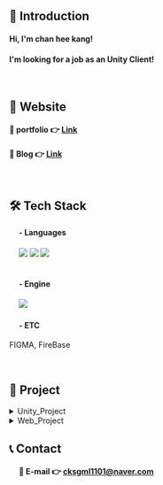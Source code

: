 ## 👋 Introduction

#### Hi, I'm chan hee kang!
#### I'm looking for a job as an Unity Client!
<br>

## 🔗 Website
#### 🔹 portfolio 👉 [Link](https://www.canva.com/design/DAF2kbiNWoU/q02I7OxAKLa1BhVBti5gKA/view?utm_content=DAF2kbiNWoU&utm_campaign=designshare&utm_medium=link&utm_source=editor)  
#### 🔹 Blog 👉 [Link](https://kcheee.github.io) 
<br>

## 🛠 Tech Stack
#### &emsp; - Languages

#### &emsp; <img src="https://img.shields.io/badge/C-00599C?style=for-the-badge&logo=c&logoColor=white"> <img src="https://img.shields.io/badge/C%2B%2B-00599C?style=for-the-badge&logo=c%2B%2B&logoColor=white">  <img src="https://img.shields.io/badge/C%23-239120?style=for-the-badge&logo=c-sharp&logoColor=white"><br><br/>   

#### &emsp; - Engine
#### &emsp; <img src="https://img.shields.io/badge/Unity-100000?style=for-the-badge&logo=unity&logoColor=white">   

#### &emsp; - ETC
FIGMA, FireBase


<br>

## 📃 Project
<details>
<summary>
Unity_Project
</summary>
  
|Project Name|Category|Tech Stack|Development|Team|   Period   |Link|Award|
|:---:|:---:|:---:|:---:|:---:|:---:|:---:|:------:|
|EduVerse|Mobile Education Platform|Unity, C#, WebRTC, Firebase, Json|WebRTC, PDFViewer, Http 통신, Json, FirebaseDB & Parsing|![Team](https://img.shields.io/badge/Team-red)| 23. 10. 12 ~ 23. 12. 05<p></p>(54일)	|👇 [Repo](https://github.com/EdeWiseCreators)|과학기술정보통신부<p></p>**장관상**
|Alice in wonderLand|VR Chess<p></p>(Player vs AI)|Unity, C#, Oculus|Alpha-Beta Algorithm을 사용한 AI, HandTracking, Chess System|![Team](https://img.shields.io/badge/Team-red)| 23. 08. 29 ~ 23. 10. 03<p></p>(35일)	|👇 [Repo](https://github.com/kcheee/VR_Chess)|
|HellDivers1<p></p>(모작)|TopView 멀티 슈팅게임|Unity, C#, Photon|FSM을 사용한 Enemy, Photon을 사용한 멀티플레이 구축 |![Team](https://img.shields.io/badge/Team-red)| 23. 08. 01 ~ 23. 08. 28<p></p>(27일)	|👇 [Repo](https://github.com/kcheee/Hell-Divers)|
|젤다무쌍<p></p>(모작)|액션게임(TPS)|Unity, C#|URP, Player의 공격 및 특수 기술, Objectpooling을 사용한 메모리 최적화, Cieemachine을 사용한 필살기|![Team](https://img.shields.io/badge/Team-red)| 23. 07. 03 ~ 23. 07. 31<p></p>(28일)	|👇 [Repo](https://github.com/kcheee/zelda)|
|Tekken7<p></p>(모작)|격투게임|Unity, C#|Animator를 사용한 ComboAtk, Camera Move, 상태전이를 통한 Attack&Hit&Guard|![Team](https://img.shields.io/badge/Sole-blue)| 23. 06. 01 ~ 23. 06. 30<p></p>(29일)	|👇 [Repo](https://github.com/kcheee/Tekken)|
|VR-BaseBall|VR BaseBall Game|Unity, C#, C, Oculus, Mbed, Thread|AHRS Data Parsing, Bat 위치에너지에 따른 운동에너지, Serial Port를 통해 데이터 통신 구성 및 멀티스레딩을 통한 실시간 데이터 처리|![Team](https://img.shields.io/badge/Team-red)| 22. 08. 08 ~ 22. 12. 16	|👉 [Repo](https://github.com/kcheee/VR-BaseBall-Game)|CapStone Design <p></p> **장려상**
<br>

</details>


<details>
<summary>
Web_Project
</summary>
</details>   

## 📞 Contact
#### &emsp; 🔹 E-mail 👉 cksgml1101@naver.com 





